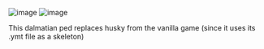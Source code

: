 ![image](https://github.com/user-attachments/assets/b93a1c02-a478-4019-95c7-fbd76b96a07b)
![image](https://github.com/user-attachments/assets/84553aa4-1dee-449b-9119-693802c92541)


This dalmatian ped replaces husky from the vanilla game (since it uses its .ymt file as a skeleton)
